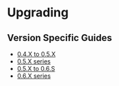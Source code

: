 # Upgrading

## Version Specific Guides
* [0.4.X to 0.5.X](upgrade/0.4_to_0.5.md)
* [0.5.X series](upgrade/0.5.md)
* [0.5.X to 0.6.S](upgrade/0.5_to_0.6.md) <Badge text="current" vertical="middle"/>
* [0.6.X series](upgrade/0.6.md) <Badge text="current" vertical="middle"/>
